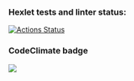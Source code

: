 ### Hexlet tests and linter status:
[![Actions Status](https://github.com/a-dishenko/frontend-project-44/actions/workflows/hexlet-check.yml/badge.svg)](https://github.com/a-dishenko/frontend-project-44/actions)
### CodeClimate badge
<a href="https://codeclimate.com/github/a-dishenko/frontend-project-44/maintainability"><img src="https://api.codeclimate.com/v1/badges/9660fc2cc2b746e7cc60/maintainability" /></a>
